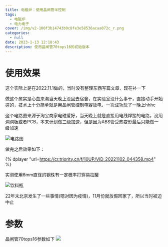 ```yaml
---
title: 电磁炉：使用晶闸管半控制
tags:
  - 电磁炉
  - 电力电子
cover: /img/v2-100f3b14743b9c8fe3e58536acaa072c_r.png
categories:
  - null
date: 2023-1-13 12:18:43
description: 使用晶闸管70tops16的初始版本
---
```

# 使用效果
这个实际上是在2022.11.1做的，当时没有整理东西写篇文章，现在补一下

做这个属实是心血来潮当天晚上没回去宿舍，在实验室没什么事干，直接动手开始搓的，技术上十分简单就是用晶闸管控制电容放电，一次成功玩了一晚上hhhc

这个电路图来源于淘宝商家电磁爱好，当天晚上就是直接用电线焊接的电路，没用洞洞板或者PCB，本来计划做三级加速，但是因为ABS管受热变形最后只能做一级加速

![电路图](tb_image_share_1673668494913.jpg)

做完之后效果如下：

{% dplayer "url=https://cr.triority.cn/f/10UP/VID_20221102_044358.mp4" %}

实测使用6mm直径的钢珠有一定概率打穿易拉罐

![饮料瓶](IMG_20221102_045138.jpg)

22年末北京发生了一些事情(嗯对因为疫情)，11月份就放假回家了，所以当时被迫中止

# 参数
晶闸管70tops16参数如下
![](QQ截图20230626020054.png)